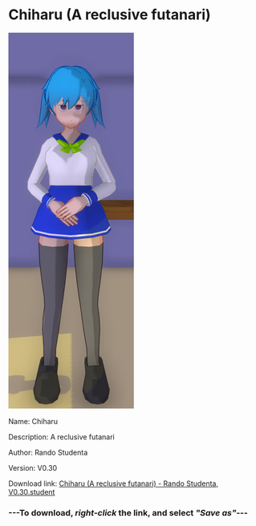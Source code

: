 # Chiharu (A reclusive futanari)

<img src = "https://raw.githubusercontent.com/Arbiter1223/Daigaku-Gurashi-Custom-Students/master/Students/Files/Chiharu%20(A%20reclusive%20futanari).png">

Name: Chiharu

Description: A reclusive futanari

Author: Rando Studenta

Version: V0.30

Download link: <a href="https://raw.githubusercontent.com/Arbiter1223/Daigaku-Gurashi-Custom-Students/master/Students/Files/Chiharu%20(A%20reclusive%20futanari)%20-%20Rando%20Studenta%2C%20V0.30.student">Chiharu (A reclusive futanari) - Rando Studenta, V0.30.student</a>

### ---**To download, _right-click_ the link, and select _"Save as"_**---
